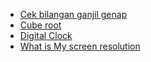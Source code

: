 - [Cek bilangan ganjil genap](https://kaihans3n.github.io/odd_even.html)
- [Cube root](https://kaihans3n.github.io/cbrt)
- [Digital Clock](./digiClock.html) 
- [What is My screen resolution](https://kaihans3n.github.io/ScreenResolution.html) 
